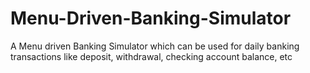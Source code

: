# Menu-Driven-Banking-Simulator
A Menu driven Banking Simulator which can be used for daily banking transactions like deposit, withdrawal, checking account balance, etc

